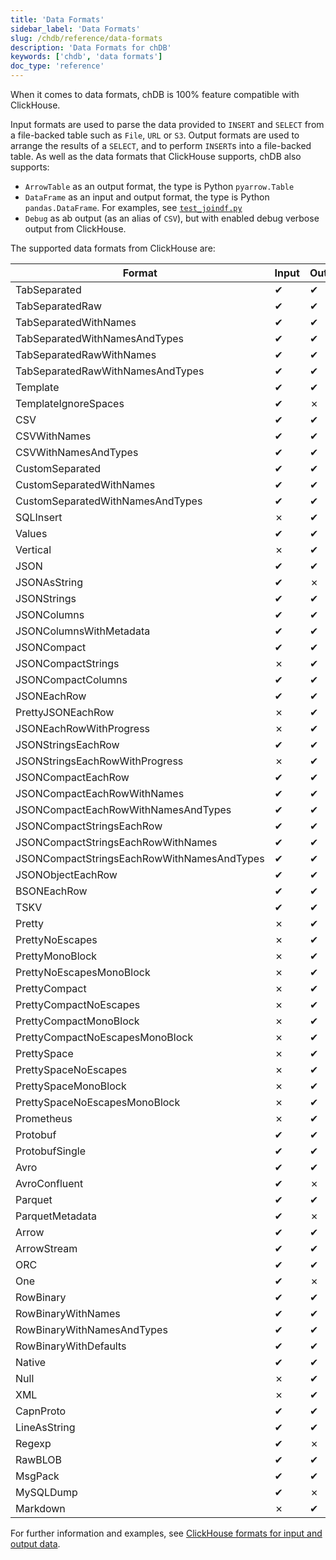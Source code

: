 ```yaml
---
title: 'Data Formats'
sidebar_label: 'Data Formats'
slug: /chdb/reference/data-formats
description: 'Data Formats for chDB'
keywords: ['chdb', 'data formats']
doc_type: 'reference'
---
```


When it comes to data formats, chDB is 100% feature compatible with ClickHouse.

Input formats are used to parse the data provided to `INSERT` and `SELECT` from a file-backed table such as `File`, `URL` or `S3`.
Output formats are used to arrange the results of a `SELECT`, and to perform `INSERT`s into a file-backed table.
As well as the data formats that ClickHouse supports, chDB also supports:

- `ArrowTable` as an output format, the type is Python `pyarrow.Table`
- `DataFrame` as an input and output format, the type is Python `pandas.DataFrame`. For examples, see [`test_joindf.py`](https://github.com/chdb-io/chdb/blob/main/tests/test_joindf.py)
- `Debug` as ab output (as an alias of `CSV`), but with enabled debug verbose output from ClickHouse.

The supported data formats from ClickHouse are:

| Format                          | Input | Output |
|---------------------------------|-------|--------|
| TabSeparated                    | ✔     | ✔      |
| TabSeparatedRaw                 | ✔     | ✔      |
| TabSeparatedWithNames           | ✔     | ✔      |
| TabSeparatedWithNamesAndTypes   | ✔     | ✔      |
| TabSeparatedRawWithNames        | ✔     | ✔      |
| TabSeparatedRawWithNamesAndTypes| ✔     | ✔      |
| Template                        | ✔     | ✔      |
| TemplateIgnoreSpaces            | ✔     | ✗      |
| CSV                             | ✔     | ✔      |
| CSVWithNames                    | ✔     | ✔      |
| CSVWithNamesAndTypes            | ✔     | ✔      |
| CustomSeparated                 | ✔     | ✔      |
| CustomSeparatedWithNames        | ✔     | ✔      |
| CustomSeparatedWithNamesAndTypes| ✔     | ✔      |
| SQLInsert                       | ✗     | ✔      |
| Values                          | ✔     | ✔      |
| Vertical                        | ✗     | ✔      |
| JSON                            | ✔     | ✔      |
| JSONAsString                    | ✔     | ✗      |
| JSONStrings                     | ✔     | ✔      |
| JSONColumns                     | ✔     | ✔      |
| JSONColumnsWithMetadata         | ✔     | ✔      |
| JSONCompact                     | ✔     | ✔      |
| JSONCompactStrings              | ✗     | ✔      |
| JSONCompactColumns              | ✔     | ✔      |
| JSONEachRow                     | ✔     | ✔      |
| PrettyJSONEachRow               | ✗     | ✔      |
| JSONEachRowWithProgress         | ✗     | ✔      |
| JSONStringsEachRow              | ✔     | ✔      |
| JSONStringsEachRowWithProgress  | ✗     | ✔      |
| JSONCompactEachRow              | ✔     | ✔      |
| JSONCompactEachRowWithNames     | ✔     | ✔      |
| JSONCompactEachRowWithNamesAndTypes | ✔  | ✔      |
| JSONCompactStringsEachRow       | ✔     | ✔      |
| JSONCompactStringsEachRowWithNames | ✔  | ✔      |
| JSONCompactStringsEachRowWithNamesAndTypes | ✔ | ✔ |
| JSONObjectEachRow               | ✔     | ✔      |
| BSONEachRow                     | ✔     | ✔      |
| TSKV                            | ✔     | ✔      |
| Pretty                          | ✗     | ✔      |
| PrettyNoEscapes                 | ✗     | ✔      |
| PrettyMonoBlock                 | ✗     | ✔      |
| PrettyNoEscapesMonoBlock        | ✗     | ✔      |
| PrettyCompact                   | ✗     | ✔      |
| PrettyCompactNoEscapes          | ✗     | ✔      |
| PrettyCompactMonoBlock          | ✗     | ✔      |
| PrettyCompactNoEscapesMonoBlock | ✗     | ✔      |
| PrettySpace                     | ✗     | ✔      |
| PrettySpaceNoEscapes            | ✗     | ✔      |
| PrettySpaceMonoBlock            | ✗     | ✔      |
| PrettySpaceNoEscapesMonoBlock   | ✗     | ✔      |
| Prometheus                      | ✗     | ✔      |
| Protobuf                        | ✔     | ✔      |
| ProtobufSingle                  | ✔     | ✔      |
| Avro                            | ✔     | ✔      |
| AvroConfluent                   | ✔     | ✗      |
| Parquet                         | ✔     | ✔      |
| ParquetMetadata                 | ✔     | ✗      |
| Arrow                           | ✔     | ✔      |
| ArrowStream                     | ✔     | ✔      |
| ORC                             | ✔     | ✔      |
| One                             | ✔     | ✗      |
| RowBinary                       | ✔     | ✔      |
| RowBinaryWithNames              | ✔     | ✔      |
| RowBinaryWithNamesAndTypes      | ✔     | ✔      |
| RowBinaryWithDefaults           | ✔     | ✔      |
| Native                          | ✔     | ✔      |
| Null                            | ✗     | ✔      |
| XML                             | ✗     | ✔      |
| CapnProto                       | ✔     | ✔      |
| LineAsString                    | ✔     | ✔      |
| Regexp                          | ✔     | ✗      |
| RawBLOB                         | ✔     | ✔      |
| MsgPack                         | ✔     | ✔      |
| MySQLDump                       | ✔     | ✗      |
| Markdown                        | ✗     | ✔      |

For further information and examples, see [ClickHouse formats for input and output data](/interfaces/formats).
